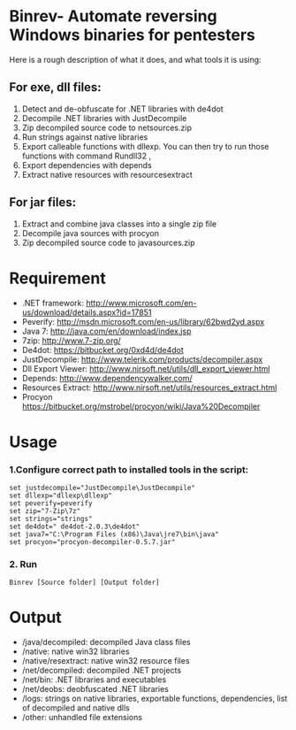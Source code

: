 Binrev- Automate reversing Windows binaries for pentesters
============

Here is a rough description of what it does, and what tools it is using:

For exe, dll files:
-------------
1.	Detect and de-obfuscate for .NET libraries with de4dot 
2.	Decompile .NET libraries with JustDecompile 
3.	Zip decompiled source code to netsources.zip 
4.	Run strings against native libraries
5.	Export calleable functions with dllexp. You can then try to run those functions with command Rundll32 <dll>,<function name> 
6.	Export dependencies with depends 
7.	Extract native resources with resourcesextract 

For jar files: 
-------------
1.	Extract and combine java classes into a single zip file
2.	Decompile java sources with procyon 
3.	Zip decompiled source code to javasources.zip


Requirement
============

* .NET framework: http://www.microsoft.com/en-us/download/details.aspx?id=17851
* Peverify: http://msdn.microsoft.com/en-us/library/62bwd2yd.aspx
* Java 7: http://java.com/en/download/index.jsp
* 7zip: http://www.7-zip.org/
* De4dot: https://bitbucket.org/0xd4d/de4dot
* JustDecompile: http://www.telerik.com/products/decompiler.aspx
* Dll Export Viewer: http://www.nirsoft.net/utils/dll_export_viewer.html
* Depends: http://www.dependencywalker.com/
* Resources Extract: http://www.nirsoft.net/utils/resources_extract.html
* Procyon https://bitbucket.org/mstrobel/procyon/wiki/Java%20Decompiler


Usage
============

### 1.Configure correct path to installed tools in the script:
```
set justdecompile="JustDecompile\JustDecompile"
set dllexp="dllexp\dllexp"
set peverify=peverify
set zip="7-Zip\7z"
set strings="strings"
set de4dot=" de4dot-2.0.3\de4dot"
set java7="C:\Program Files (x86)\Java\jre7\bin\java"
set procyon="procyon-decompiler-0.5.7.jar"
```

### 2. Run

```
Binrev [Source folder] [Output folder]
```

Output
============
* /java/decompiled: decompiled Java class files
* /native: native win32 libraries
* /native/resextract: native win32 resource files
* /net/decompiled: decompiled .NET projects
* /net/bin: .NET libraries and executables
* /net/deobs: deobfuscated .NET libraries
* /logs: strings on native libraries, exportable functions, dependencies, list of decompiled and native dlls
* /other: unhandled file extensions
